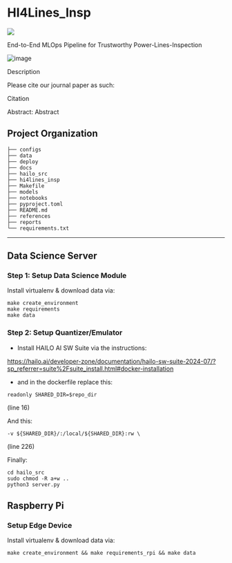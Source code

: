# HI4Lines_Insp

<a target="_blank" href="https://cookiecutter-data-science.drivendata.org/">
    <img src="https://img.shields.io/badge/CCDS-Project%20template-328F97?logo=cookiecutter" />
</a>

End-to-End MLOps Pipeline for Trustworthy Power-Lines-Inspection

![image](https://github.com/user-attachments/assets/80c2dbd1-43da-4402-987e-30a17e18db5e)


Description

Please cite our journal paper as such:

Citation

Abstract: Abstract

## Project Organization

```
├── configs
├── data
├── deploy
├── docs
├── hailo_src
├── hi4lines_insp
├── Makefile
├── models
├── notebooks
├── pyproject.toml
├── README.md
├── references
├── reports
└── requirements.txt

```

--------

## Data Science Server 

### Step 1: Setup Data Science Module

Install virtualenv & download data via:

```
make create_environment
make requirements
make data
```

### Step 2: Setup Quantizer/Emulator

* Install HAILO AI SW Suite via the instructions: 

https://hailo.ai/developer-zone/documentation/hailo-sw-suite-2024-07/?sp_referrer=suite%2Fsuite_install.html#docker-installation

* and in the dockerfile replace this: 

```
readonly SHARED_DIR=$repo_dir
```

(line 16)

And this: 

```
-v ${SHARED_DIR}/:/local/${SHARED_DIR}:rw \
```

(line 226)

Finally: 
```
cd hailo_src
sudo chmod -R a+w ..
python3 server.py
```

## Raspberry Pi

### Setup Edge Device

Install virtualenv & download data via:

```
make create_environment && make requirements_rpi && make data
```